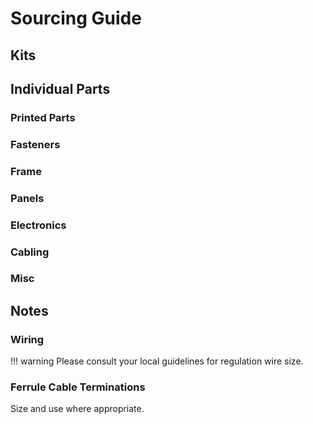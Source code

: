 # Sourcing Guide

<!-- we highly reccomend purchasing a kit... -->

## Kits

## Individual Parts

### Printed Parts

### Fasteners

### Frame

### Panels

### Electronics

### Cabling

### Misc

## Notes

### Wiring

!!! warning
    Please consult your local guidelines for regulation wire size.

### Ferrule Cable Terminations

Size and use where appropriate.
